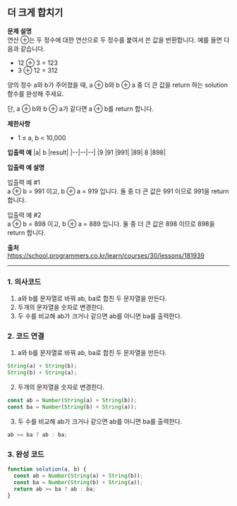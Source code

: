 ## 더 크게 합치기

**문제 설명**  
연산 ⊕는 두 정수에 대한 연산으로 두 정수를 붙여서 쓴 값을 반환합니다. 예를 들면 다음과 같습니다.

- 12 ⊕ 3 = 123
- 3 ⊕ 12 = 312

양의 정수 a와 b가 주어졌을 때, a ⊕ b와 b ⊕ a 중 더 큰 값을 return 하는 solution 함수를 완성해 주세요.

단, a ⊕ b와 b ⊕ a가 같다면 a ⊕ b를 return 합니다.

**제한사항**

- 1 ≤ a, b < 10,000

**입출력 예**
|a| b |result|
|--|--|--|
|9 |91 |991|
|89| 8 |898|

**입출력 예 설명**

입출력 예 #1  
a ⊕ b = 991 이고, b ⊕ a = 919 입니다. 둘 중 더 큰 값은 991 이므로 991을 return 합니다.

입출력 예 #2  
a ⊕ b = 898 이고, b ⊕ a = 889 입니다. 둘 중 더 큰 값은 898 이므로 898을 return 합니다.

**출처**  
https://school.programmers.co.kr/learn/courses/30/lessons/181939

---

### 1. 의사코드

1. a와 b를 문자열로 바꿔 ab, ba로 합친 두 문자열을 만든다.
2. 두개의 문자열을 숫자로 변경한다.
3. 두 수를 비교해 ab가 크거나 같으면 ab를 아니면 ba를 출력한다.

### 2. 코드 연결

1. a와 b를 문자열로 바꿔 ab, ba로 합친 두 문자열을 만든다.

```javascript
String(a) + String(b);
String(b) + String(a);
```

2. 두개의 문자열을 숫자로 변경한다.

```javascript
const ab = Number(String(a) + String(b));
const ba = Number(String(b) + String(a));
```

3. 두 수를 비교해 ab가 크거나 같으면 ab를 아니면 ba를 출력한다.

```javascript
ab >= ba ? ab : ba;
```

### 3. 완성 코드

```javascript
function solution(a, b) {
  const ab = Number(String(a) + String(b));
  const ba = Number(String(b) + String(a));
  return ab >= ba ? ab : ba;
}
```
